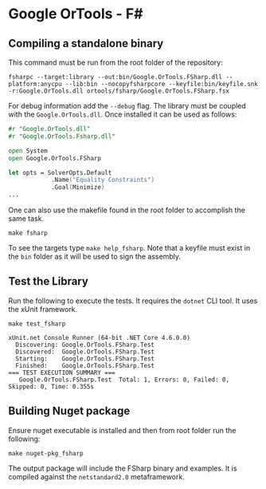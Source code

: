 # Google OrTools - F# 

## Compiling a standalone binary
This command must be run from the root folder of the repository:
```shell
fsharpc --target:library --out:bin/Google.OrTools.FSharp.dll --platform:anycpu --lib:bin --nocopyfsharpcore --keyfile:bin/keyfile.snk -r:Google.OrTools.dll ortools/fsharp/Google.OrTools.FSharp.fsx
```
For debug information add the `--debug` flag. The library must be coupled with the `Google.OrTools.dll`. Once installed it can be used as follows:
```fsharp
#r "Google.OrTools.dll"
#r "Google.OrTools.Fsharp.dll"

open System
open Google.OrTools.FSharp

let opts = SolverOpts.Default
            .Name("Equality Constraints")
            .Goal(Minimize)
...
```

One can also use the makefile found in the root folder to accomplish the same task.
```shell
make fsharp
```
To see the targets type `make help_fsharp`. Note that a keyfile must exist in the `bin` folder as it will be used to sign the assembly.

## Test the Library
Run the following to execute the tests. It requires the `dotnet` CLI tool. It uses the xUnit framework.
```shell
make test_fsharp

xUnit.net Console Runner (64-bit .NET Core 4.6.0.0)
  Discovering: Google.OrTools.FSharp.Test
  Discovered:  Google.OrTools.FSharp.Test
  Starting:    Google.OrTools.FSharp.Test
  Finished:    Google.OrTools.FSharp.Test
=== TEST EXECUTION SUMMARY ===
   Google.OrTools.FSharp.Test  Total: 1, Errors: 0, Failed: 0, Skipped: 0, Time: 0.355s
```

## Building Nuget package
Ensure nuget executable is installed and then from root folder run the following:
```shell
make nuget-pkg_fsharp
```
The output package will include the FSharp binary and examples. It is compiled against the `netstandard2.0` metaframework.
